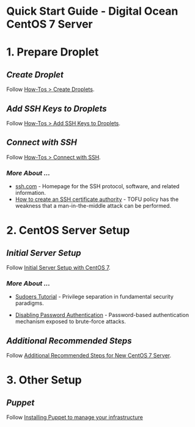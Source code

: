 # Quick Start Guide - Digital Ocean CentOS 7 Server

# 1. Prepare Droplet

## _**Create Droplet**_
Follow [How-Tos > Create Droplets](https://www.digitalocean.com/docs/droplets/how-to/create/).

## _**Add SSH Keys to Droplets**_
Follow [How-Tos > Add SSH Keys to Droplets](https://www.digitalocean.com/docs/droplets/how-to/create/).

## _**Connect with SSH**_
Follow [How-Tos > Connect with SSH](https://www.digitalocean.com/docs/droplets/how-to/connect-with-ssh/).

### _**More About ...**_
* [ssh.com](https://www.ssh.com/ssh/) - Homepage for the SSH protocol, software, and related information.
* [How to create an SSH certificate authority](https://jameshfisher.com/2018/03/16/how-to-create-an-ssh-certificate-authority.html) - TOFU policy has the weakness that a man-in-the-middle attack can be performed.

# 2. CentOS Server Setup

## _**Initial Server Setup**_
Follow [Initial Server Setup with CentOS 7](https://www.digitalocean.com/community/tutorials/initial-server-setup-with-centos-7).

### _**More About ...**_
* [Sudoers Tutorial](https://www.digitalocean.com/community/tutorials/how-to-edit-the-sudoers-file-on-ubuntu-and-centos) - Privilege separation in fundamental security paradigms.

* [Disabling Password Authentication](https://www.digitalocean.com/community/tutorials/how-to-configure-ssh-key-based-authentication-on-a-linux-server#disabling-password-authentication-on-your-server) - Password-based authentication mechanism exposed to brute-force attacks.

## _**Additional Recommended Steps**_
Follow [Additional Recommended Steps for New CentOS 7 Server](https://www.digitalocean.com/community/tutorials/additional-recommended-steps-for-new-centos-7-servers).

# 3. Other Setup

## _**Puppet**_
Follow [Installing Puppet to manage your infrastructure](https://www.digitalocean.com/community/tutorials/how-to-install-puppet-in-standalone-mode-on-centos-7) 